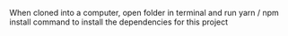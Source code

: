 When cloned into a computer, open folder in terminal and run yarn / npm install command to install the dependencies for this project
